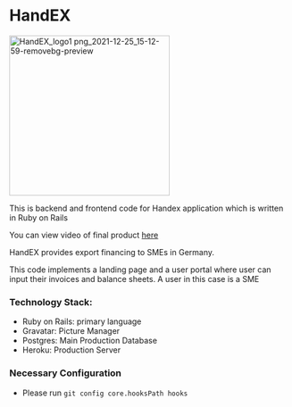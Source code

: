 # HandEX

<img width="287" alt="HandEX_logo1 png_2021-12-25_15-12-59-removebg-preview" src="https://user-images.githubusercontent.com/4105873/147386854-4ce53243-05b3-4ca2-89e9-baa4b835825f.png">


This is backend and frontend code for Handex application which is written in Ruby on Rails

You can view video of final product [here](https://youtu.be/M0e0Gy21RiE)


HandEX provides export financing to SMEs in Germany. 

This code implements a landing page and a user portal where user can input their invoices and balance sheets. A user in this case is a SME


### Technology Stack:

* Ruby on Rails: primary language
* Gravatar: Picture Manager
* Postgres: Main Production Database
* Heroku: Production Server

### Necessary Configuration
* Please run `git config core.hooksPath hooks`
